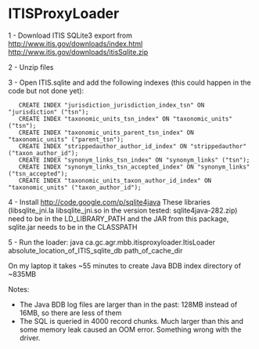 ITISProxyLoader
=========

1 - Download ITIS SQLite3 export from http://www.itis.gov/downloads/index.html
    http://www.itis.gov/downloads/itisSqlite.zip

2 - Unzip files

3 - Open ITIS.sqlite and add the following indexes (this could happen in the code but not done yet):
```
   CREATE INDEX "jurisdiction_jurisdiction_index_tsn" ON "jurisdiction" ("tsn");
   CREATE INDEX "taxonomic_units_tsn_index" ON "taxonomic_units" ("tsn");
   CREATE INDEX "taxonomic_units_parent_tsn_index" ON "taxonomic_units" ("parent_tsn");
   CREATE INDEX "strippedauthor_author_id_index" ON "strippedauthor" ("taxon_author_id");
   CREATE INDEX "synonym_links_tsn_index" ON "synonym_links" ("tsn");
   CREATE INDEX "synonym_links_tsn_accepted_index" ON "synonym_links" ("tsn_accepted");
   CREATE INDEX "taxonomic_units_taxon_author_id_index" ON "taxonomic_units" ("taxon_author_id");
```

4 - Install http://code.google.com/p/sqlite4java
   These libraries (libsqlite_jni.la  libsqlite_jni.so in the version tested: sqlite4java-282.zip)
   need to be in the LD_LIBRARY_PATH and the JAR from this package, sqlite.jar 
   needs to be in the CLASSPATH

5 - Run the loader:
    java ca.gc.agr.mbb.itisproxyloader.ItisLoader absolute_location_of_ITIS_sqlite_db path_of_cache_dir


On my laptop it takes ~55 minutes to create Java BDB index directory of ~835MB

Notes:
- The Java BDB log files are larger than in the past: 128MB instead of 16MB, so there are less of them
- The SQL is queried in 4000 record chunks. Much larger than this and some memory leak caused an OOM error. Something wrong with the driver.


